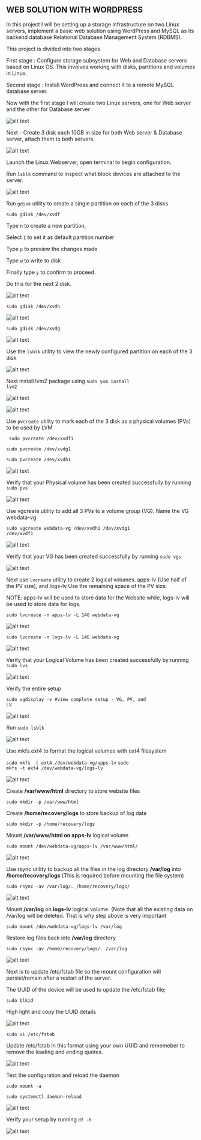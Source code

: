 ## WEB SOLUTION WITH WORDPRESS

In this project I will be setting up a storage infrastructure on two Linux servers, implement a basic web solution using WordPress and MySQL as its backend database Relational Database Management System (RDBMS).

This project is divided into two stages

First stage : Configure storage subsystem for Web and Database servers based on Linux OS. This involves working with disks, partitions and volumes in Linux.

Second stage : Install WordPress and connect it to a remote MySQL database server.

Now with the first stage I will create two Linux servers, one for Web server and the other for Database server

![alt text](./Images/Servers.JPG)

Next - Create 3 disk each 10GB in size for both Web server & Database server, attach them to both servers.

![alt text](./Images/Second%20Attempt/Database%20server/step1a%20attach%20all%20volumes%20to%20database%20server.JPG)

Launch the Linux Webserver, open terminal to begin configuration.  

Run <code>lsblk</code> command to inspect what block devices are attached to the server.

![alt text](./Images/Second%20Attempt/step%201%20lsblk.JPG)

Run <code>gdisk</code> utility to create a single partition on each of the 3 disks

<code>sudo gdisk /dev/xvdf</code>

Type <code>n</code> to create a new partition,

Select <code>1</code> to set it as default partition number

Type <code>p</code> to preview the changes made 

Type <code>w</code> to write to disk 

Finally type <code>y</code> to confirm to proceed.

Do this for the next 2 disk. 

![alt text](./Images/Second%20Attempt/sudo%20gdisk%20dev%20xvdf%20step%201.JPG)

<code>sudo gdisk /dev/xvdh</code>

![alt text](./Images/Second%20Attempt/sudo%20gdisk%20dev%20xvdh%20step%201.JPG)

<code>sudo gdisk /dev/xvdg</code>

![alt text](./Images/Second%20Attempt/sudo%20gdisk%20dev%20xvdg%20step%201.JPG)

Use the <code>lsblk</code> utility to view the newly configured partition on each of the 3 disk

![alt text](./Images/Second%20Attempt/lsblk%20ultility%20step1.JPG)
 
 Next install lvm2 package using <code>sudo yum install lvm2</code>

 ![alt text](./Images/Second%20Attempt/install%20lvm2%20step%202.JPG)

 ![alt text](./Images/Second%20Attempt/lmv2%20successfully%20installed%20step2.JPG)

 Use <code>pvcreate</code> utility to mark each of the 3 disk as a physical volumes (PVs) to be used by LVM.

 <code> sudo pvcreate /dev/xvdf1</code>

<code>sudo pvcreate /dev/xvdg1</code>

<code>sudo pvcreate /dev/xvdh1</code>

![alt text](./Images/Second%20Attempt/step%203%20pscreate%20ultility.JPG)

Verify that your Physical volume has been created successfully by running <code>sudo pvs</code>

![alt text](./Images/Second%20Attempt/step%203a%20sudo%20pvs.JPG)

Use vgcreate utility to add all 3 PVs to a volume group (VG). Name the VG webdata-vg

<code>sudo vgcreate webdata-vg /dev/xvdh1 /dev/xvdg1 /dev/xvdf1</code>

![alt text](./Images/Second%20Attempt/step%204%20vgcreate.JPG)

Verify that your VG has been created successfully by running <code>sudo vgs</code>

![alt text](./Images/Second%20Attempt/step%205%20very%20VG%20is%20created%20sudo%20vgs.JPG)

Next use <code>lvcreate</code> utility to create 2 logical volumes. apps-lv (Use half of the PV size), and logs-lv Use the remaining space of the PV size.

NOTE: apps-lv will be used to store data for the Website while, logs-lv will be used to store data for logs.

<code>sudo lvcreate -n apps-lv -L 14G webdata-vg</code>

![alt text](./Images/Second%20Attempt/step%206%20lvcreate%201a.JPG)

<code>sudo lvcreate -n logs-lv -L 14G webdata-vg</code>

![alt text](./Images/Second%20Attempt/step%206%20lvcreate%201b.JPG)

Verify that your Logical Volume has been created successfully by running <code>sudo lvs</code>

![alt text](./Images/Second%20Attempt/step%207%20very%20logicaal%20volume%20sudo%20lvs.JPG)

Verify the entire setup

<code>sudo vgdisplay -v #view complete setup - VG, PV, and LV</code> 

![alt text](./Images/Second%20Attempt/step%208%20very%20the%20whole%20setup%20sudo%20vgdisplay.JPG)

Run <code>sudo lsblk</code>

![alt text](./Images/Second%20Attempt/step%209%20sudo%20lsblk.JPG)

Use mkfs.ext4 to format the logical volumes with ext4 filesystem

<code>sudo mkfs -t ext4 /dev/webdata-vg/apps-lv</code>
<code>sudo mkfs -t ext4 /dev/webdata-vg/logs-lv</code>

![alt text](./Images/Second%20Attempt/step%2010%20mkfs%20ext4%20logical%20volume.JPG)


Create **/var/www/html** directory to store website files

<code>sudo mkdir -p /var/www/html</code>

Create **/home/recovery/logs** to store backup of log data

<code>sudo mkdir -p /home/recovery/logs</code>

Mount **/var/www/html on apps-lv** logical volume

<code>sudo mount /dev/webdata-vg/apps-lv /var/www/html/</code>

![alt text](./Images/Second%20Attempt/step%2011%20making%20directory%20create%20logs%20mount%20apps-lv.JPG)


Use rsync utility to backup all the files in the log directory **/var/log** into **/home/recovery/logs** (This is required before mounting the file system)

<code>sudo rsync -av /var/log/. /home/recovery/logs/</code>

![alt text](./Images/Second%20Attempt/step%2012%20use%20resync%20ultility.JPG)


Mount **/var/log** on **logs-lv** logical volume. (Note that all the existing data on /var/log will be deleted. That is why step above is very important

<code>sudo mount /dev/webdata-vg/logs-lv /var/log</code>

Restore log files back into **/var/log** directory

<code>sudo rsync -av /home/recovery/logs/. /var/log</code>

![alt text](./Images/Second%20Attempt/step%2013%20mount%20logs%20restore%20log%20files.JPG)

Next is to update /etc/fstab file so the mount configuration will persist/remain after a restart of the server.

The UUID of the device will be used to update the /etc/fstab file;

<code>sudo blkid</code>

High light and copy the UUID details 

![alt text](./Images/Second%20Attempt/step%2014%20update%20etc%20fstab%20file%20sudo%20blkid.JPG)

<code>sudo vi /etc/fstab</code>

Update /etc/fstab in this format using your own UUID and rememeber to remove the leading and ending quotes.

![alt text](image.jpg)

Test the configuration and reload the daemon

 <code>sudo mount -a</code>

 <code>sudo systemctl daemon-reload</code>

 ![alt text](./Images/Second%20Attempt/step%2015%20test%20configuration%20and%20reload%20daemon.JPG)

Verify your setup by running <code>df -h</code>

![alt text](./Images/Second%20Attempt/step%2016%20verify%20%20setup%20is%20running.JPG)

